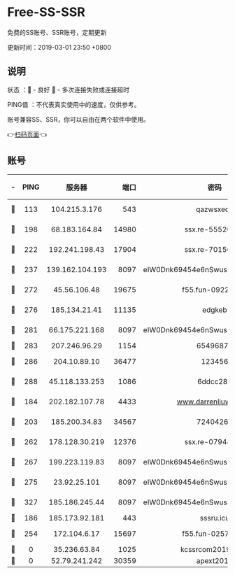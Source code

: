 # Free-SS-SSR

免费的SS账号、SSR账号，定期更新

更新时间：2019-03-01 23:50 +0800

## 说明

状态     ：🙂 - 良好 🙁 - 多次连接失败或连接超时

PING值   ：不代表真实使用中的速度，仅供参考。

账号兼容SS、SSR，你可以自由在两个软件中使用。

👉[扫码页面](https://liesauer.github.io/free-ss-ssr.github.io/)👈

## 账号

|-|PING|服务器|端口|密码|加密方式|区域|
|:----:|:----:|:-----:|-----:|:----:|:----:|:----:|
|🙂|113|104.215.3.176|543|qazwsxedc|aes-256-gcm|JP|
|🙂|198|68.183.164.84|14980|ssx.re-55520549|aes-256-cfb|US|
|🙂|222|192.241.198.43|17904|ssx.re-70156249|aes-256-cfb|US|
|🙂|237|139.162.104.193|8097|eIW0Dnk69454e6nSwuspv9DmS201tQ0D|aes-256-cfb|JP|
|🙂|272|45.56.106.48|19675|f55.fun-09223819|aes-256-cfb|US|
|🙂|276|185.134.21.41|11135|edgkeb|aes-256-cfb|GB|
|🙂|281|66.175.221.168|8097|eIW0Dnk69454e6nSwuspv9DmS201tQ0D|aes-256-cfb|US|
|🙂|283|207.246.96.29|1154|65496879|chacha20|US|
|🙂|286|204.10.89.10|36477|123456|aes-256-cfb|US|
|🙂|288|45.118.133.253|1086|6ddcc286|aes-256-cfb|SG|
|🙂|184|202.182.107.78|4433|www.darrenliuwei.com|aes-256-cfb|JP|
|🙂|203|185.200.34.83|34567|72404265|aes-256-cfb|US|
|🙂|262|178.128.30.219|12376|ssx.re-07944813|aes-256-cfb|SG|
|🙂|267|199.223.119.83|8097|eIW0Dnk69454e6nSwuspv9DmS201tQ0D|aes-256-cfb|US|
|🙂|275|23.92.25.101|8097|eIW0Dnk69454e6nSwuspv9DmS201tQ0D|aes-256-cfb|US|
|🙂|327|185.186.245.44|8097|eIW0Dnk69454e6nSwuspv9DmS201tQ0D|aes-256-cfb|NL|
|🙁|186|185.173.92.181|443|sssru.icu|rc4-md5|RU|
|🙁|254|172.104.6.17|15697|f55.fun-02577821|aes-256-cfb|US|
|🙁|0|35.236.63.84|1025|kcssrcom20190301|rc4-md5|US|
|🙁|0|52.79.241.242|30359|apext2019|chacha20|KR|
